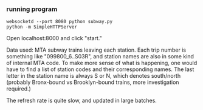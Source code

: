 ### running program
```
websocketd --port 8080 python subway.py
python -m SimpleHTTPServer
```
Open localhost:8000 and click "start."

Data used: MTA subway trains leaving each station. Each trip number is something like "099800_6..S03R", and station names are also in some kind of internal MTA code. To make more sense of what is happening, one would have to find a list of station codes and their corresponding names. The last letter in the station name is always S or N, which denotes south/north (probably Bronx-bound vs Brooklyn-bound trains, more investigation required.)

The refresh rate is quite slow, and updated in large batches. 